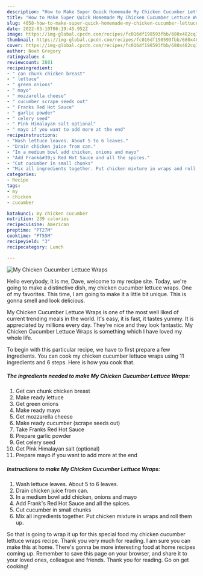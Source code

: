 ```yaml
---
description: "How to Make Super Quick Homemade My Chicken Cucumber Lettuce Wraps"
title: "How to Make Super Quick Homemade My Chicken Cucumber Lettuce Wraps"
slug: 4058-how-to-make-super-quick-homemade-my-chicken-cucumber-lettuce-wraps
date: 2022-03-10T06:19:45.952Z
image: https://img-global.cpcdn.com/recipes/fc016df198593fbb/680x482cq70/my-chicken-cucumber-lettuce-wraps-recipe-main-photo.jpg
thumbnail: https://img-global.cpcdn.com/recipes/fc016df198593fbb/680x482cq70/my-chicken-cucumber-lettuce-wraps-recipe-main-photo.jpg
cover: https://img-global.cpcdn.com/recipes/fc016df198593fbb/680x482cq70/my-chicken-cucumber-lettuce-wraps-recipe-main-photo.jpg
author: Noah Gregory
ratingvalue: 4
reviewcount: 2881
recipeingredient:
- " can chunk chicken breast"
- " lettuce"
- " green onions"
- " mayo"
- " mozzarella cheese"
- " cucumber scrape seeds out"
- " Franks Red Hot Sauce"
- " garlic powder"
- " celery seed"
- " Pink Himalayan salt optional"
- " mayo if you want to add more at the end"
recipeinstructions:
- "Wash lettuce leaves. About 5 to 6 leaves."
- "Drain chicken juice from can."
- "In a medium bowl add chicken, onions and mayo"
- "Add Frank&#39;s Red Hot Sauce and all the spices."
- "Cut cucumber in small chunks"
- "Mix all ingredients together. Put chicken mixture in wraps and roll them up."
categories:
- Recipe
tags:
- my
- chicken
- cucumber

katakunci: my chicken cucumber 
nutrition: 239 calories
recipecuisine: American
preptime: "PT27M"
cooktime: "PT55M"
recipeyield: "3"
recipecategory: Lunch

---
```



![My Chicken Cucumber Lettuce Wraps](https://img-global.cpcdn.com/recipes/fc016df198593fbb/680x482cq70/my-chicken-cucumber-lettuce-wraps-recipe-main-photo.jpg)

Hello everybody, it is me, Dave, welcome to my recipe site. Today, we're going to make a distinctive dish, my chicken cucumber lettuce wraps. One of my favorites. This time, I am going to make it a little bit unique. This is gonna smell and look delicious.

My Chicken Cucumber Lettuce Wraps is one of the most well liked of current trending meals in the world. It's easy, it is fast, it tastes yummy. It is appreciated by millions every day. They're nice and they look fantastic. My Chicken Cucumber Lettuce Wraps is something which I have loved my whole life.




To begin with this particular recipe, we have to first prepare a few ingredients. You can cook my chicken cucumber lettuce wraps using 11 ingredients and 6 steps. Here is how you cook that.

<!--inarticleads1-->

##### The ingredients needed to make My Chicken Cucumber Lettuce Wraps:

1. Get  can chunk chicken breast
1. Make ready  lettuce
1. Get  green onions
1. Make ready  mayo
1. Get  mozzarella cheese
1. Make ready  cucumber (scrape seeds out)
1. Take  Franks Red Hot Sauce
1. Prepare  garlic powder
1. Get  celery seed
1. Get  Pink Himalayan salt (optional)
1. Prepare  mayo if you want to add more at the end




<!--inarticleads2-->

##### Instructions to make My Chicken Cucumber Lettuce Wraps:

1. Wash lettuce leaves. About 5 to 6 leaves.
1. Drain chicken juice from can.
1. In a medium bowl add chicken, onions and mayo
1. Add Frank&#39;s Red Hot Sauce and all the spices.
1. Cut cucumber in small chunks
1. Mix all ingredients together. Put chicken mixture in wraps and roll them up.




So that is going to wrap it up for this special food my chicken cucumber lettuce wraps recipe. Thank you very much for reading. I am sure you can make this at home. There's gonna be more interesting food at home recipes coming up. Remember to save this page on your browser, and share it to your loved ones, colleague and friends. Thank you for reading. Go on get cooking!
